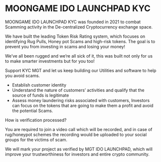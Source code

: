 # MOONGAME IDO LAUNCHPAD KYC
MOONGAME IDO LAUNCHPAD KYC was founded in 2021 to combat Scamming activity in the De-centralized Cryptocurrency exchange space.


We have built the leading Token Risk Rating system, which focuses on identifying Rug Pulls, Honey pot Scams and high-risk tokens. The goal is to prevent you from investing in scams and losing your money!


We’ve all been rugged and we’re all sick of it, this was built not only for us to make smarter investments but for you too!


Support KYC MGT and let us keep building our Utilities and software to help you avoid scams.
- Establish customer identity
- Understand the nature of customers’ activities and qualify that the source of funds is legitimate
- Assess money laundering risks associated with customers, Investors can focus on the tokens that are going to make them a profit and avoid the potential Scams.


How is verification processed?


You are required to join a video call which will be recorded, and in case of rug/honeypot schemes the recording would be uploaded to your social groups for the victims of scam. 


We will mark your project as verified by MGT IDO LAUNCHPAD, which will improve your trustworthiness for investors and entire crypto community.